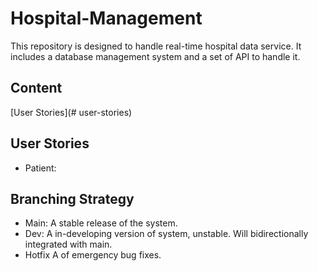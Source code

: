 # Hospital-Management
This repository is designed to handle real-time hospital data service.
It includes a database management system and a set of API to handle it.

## Content
[User Stories](# user-stories)

## User Stories
- Patient:

## Branching Strategy
- Main:     A stable release of the system.
- Dev:      A in-developing version of system, unstable. Will bidirectionally integrated with main.
- Hotfix    A of emergency bug fixes. 
